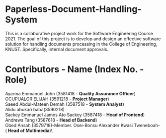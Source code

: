 # Paperless-Document-Handling-System

This is a collaborative project work for the Software Engineering Course 2021.
The goal of this project is to develop and design an effective software solution for
handling documents processing in the College of Engineering, KNUST. Specifically,
internal document approvals.

# Contributors - Name (Index No. - Role)

Ayarma Emmanuel John (3581418 - __Quality Assurance Officer__)\
OCUPUALOR ELIJAH (3591218 - __Project Manager__)\
Saeed Abdul-Mateen Demah (3587518 - __System Analyst__)\
Alidu abukari baba(3590218)\
Sackey Emmanuel James Ato Sackey (3587418 - __Head of Frontend__)\
Andrews Tang (3587618 - __Head of Backend__)\
Obed Ansah (3579718)-Member. Osei-Bonsu Alexander Kwasi Tweneboah- ( __Head of Multimedia__)\
